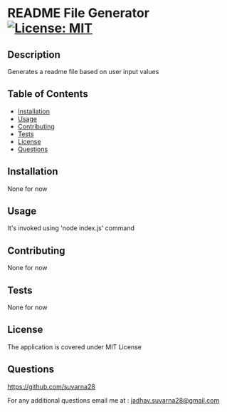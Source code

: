 # README File Generator [![License: MIT](https://img.shields.io/badge/License-MIT-yellow.svg)](https://opensource.org/licenses/MIT)                   

## Description
Generates a readme file based on user input values
    
## Table of Contents
- [Installation](#installation)
- [Usage](#usage)
- [Contributing](#contributing)
- [Tests](#tests)
- [License](#license)
- [Questions](#questions)

## Installation 
None for now

## Usage
It's invoked using 'node index.js' command

## Contributing
None for now

## Tests
None for now

## License
The application is covered under MIT License

## Questions
https://github.com/suvarna28

For any additional questions email me at : jadhav.suvarna28@gmail.com

